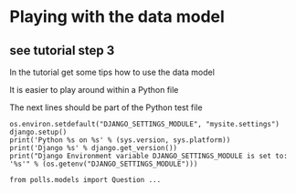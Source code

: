 # Playing with the data model
## see tutorial step 3

In the tutorial get some tips how to use the data model

It is easier to play around within a Python file

The next lines should be part of the Python test file

``` {.python}
os.environ.setdefault("DJANGO_SETTINGS_MODULE", "mysite.settings")
django.setup()
print('Python %s on %s' % (sys.version, sys.platform))
print('Django %s' % django.get_version())
print("Django Environment variable DJANGO_SETTINGS_MODULE is set to: '%s'" % (os.getenv("DJANGO_SETTINGS_MODULE")))

from polls.models import Question ...
```
